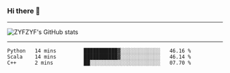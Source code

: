 ### Hi there 👋

-------

<!--

- 🔭 I’m currently working on ...
- 🌱 I’m currently learning Rust
- 👯 I’m looking to collaborate on ...
- 🤔 I’m looking for help with ...
- 💬 Ask me about ...
- 📫 How to reach me: ...
- 😄 Pronouns: ...
- ⚡ Fun fact: ...

-------
-->

![ZYFZYF's GitHub stats](https://github-readme-stats.vercel.app/api?username=ZYFZYF)


-------

<!--START_SECTION:waka-->

```text
Python   14 mins         ███████████▓░░░░░░░░░░░░░   46.16 %
Scala    14 mins         ███████████▓░░░░░░░░░░░░░   46.14 %
C++      2 mins          ██░░░░░░░░░░░░░░░░░░░░░░░   07.70 %
```

<!--END_SECTION:waka-->


